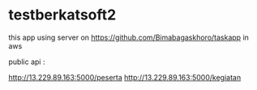 # testberkatsoft2

this app using server on https://github.com/Bimabagaskhoro/taskapp in aws 

public api : 

http://13.229.89.163:5000/peserta
http://13.229.89.163:5000/kegiatan

